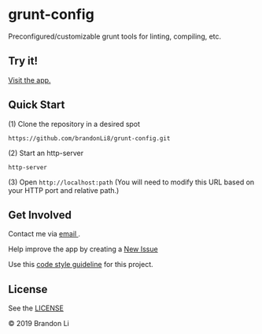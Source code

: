 <!--===========================================================================
#
# Copyright © 2019 Brandon Li. All rights reserved.
#
# IMPORTANT: This file was generated by `grunt generate-readme`. This is meant
# to be a general template, and CAN/SHOULD be modified to suite your
# repository.
#
# IMPORTANT: `grunt generate-readme` is a custom command (Found
# https://github.com/brandonLi8/grunt-config/Gruntfile.js). Your repository's
# Gruntfile must extend to this Gruntfile to run that command.
#
# Your package.json determines the content of this file.
*
# @author Brandon Li brandon.li820@gmail.com
#
#===========================================================================-->
# grunt-config <!-- 'name' key in package.json. Should match repository name. -->

Preconfigured/customizable grunt tools for linting, compiling, etc. <!-- Found in the 'description' key. If not provided, this should be empty -->

## Try it!
<a href="https://github.com/brandonLi8/grunt-config#readme" target="_blank">Visit the app.</a>

<!-- Uncomment to add a screen shot:  -->
<!-- <img src="" alt="Screenshot" style="width: 400px;"/>
</a> -->

## Quick Start
(1) Clone the repository in a desired spot
```
https://github.com/brandonLi8/grunt-config.git
```
(2) Start an http-server
```
http-server
```

(3) Open `http://localhost:path` (You will need to modify this URL based on your HTTP port and relative path.)

## Get Involved

Contact me via <a href="mailto:brandon.li820@gmail.com" target="_blank"> email </a>.

Help improve the app by creating a <a href="https://github.com/brandonLi8/grunt-config.git" target="_blank">New Issue</a>

<!-- NOTE: this can change to whatever you want.. create a fork to customizable the code style -->
Use this [code style guideline](https://github.com/brandonLi8/grunt-config/templates/code-style.md) for this project.

## License
<!-- NOTE: License link is not apart of package.json. It is rather derived from the repository url. Your License should be in the root directory under the file LICENSE -->
See the <a href="https://github.com/brandonLi8/grunt-config/LICENSE" target="_blank">LICENSE</a>

© 2019 Brandon Li